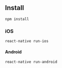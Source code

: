 ## Install

```
npm install
```

### iOS

```
react-native run-ios
```

#### Android

```
react-native run-android
```
